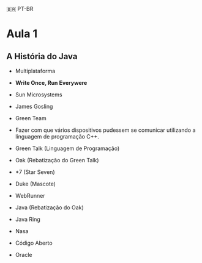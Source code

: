 🇧🇷 PT-BR

# Aula 1

## A História do Java

- Multiplataforma

- **Write Once, Run Everywere**

- Sun Microsystems

- James Gosling

- Green Team

- Fazer com que vários dispositivos pudessem se comunicar utilizando a linguagem de programação C++.

- Green Talk (Linguagem de Programação)

- Oak (Rebatização do Green Talk)

- *7 (Star Seven)

- Duke (Mascote)

- WebRunner

- Java (Rebatização do Oak)

- Java Ring

- Nasa

- Código Aberto

- Oracle